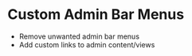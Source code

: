 # Custom Admin Bar Menus

+ Remove unwanted admin bar menus
+ Add custom links to admin content/views